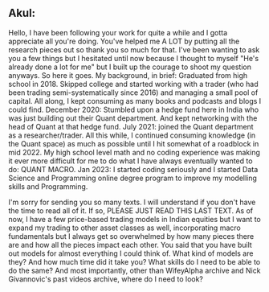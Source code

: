 
## Akul:
Hello,
I have been following your work for quite a while and I gotta appreciate all you're doing. You've helped me A LOT by putting all the research pieces out so thank you so much for that. 
I've been wanting to ask you a few things but I hesitated until now because I thought to myself "He's already done a lot for me" but I built up the courage to shoot my question anyways. So here it goes.
My background, in brief:
Graduated from high school in 2018.
Skipped college and started working with a trader (who had been trading semi-systematically since 2016) and managing a small pool of capital.
All along, I kept consuming as many books and podcasts and blogs I could find. 
December 2020: Stumbled upon a hedge fund here in India who was just building out their Quant department. And kept networking with the head of Quant at that hedge fund.
July 2021: joined the Quant department as a researcher/trader. 
All this while, I continued consuming knowledge (in the Quant space) as much as possible until I hit somewhat of a roadblock in mid 2022. My high school level math and no coding experience was making it ever more difficult for me to do what I have always eventually wanted to do: QUANT MACRO.
Jan 2023: I started coding seriously and I started Data Science and Programming online degree program to improve my modelling skills and Programming.

I'm sorry for sending you so many texts. I will understand if you don't have the time to read all of it. If so, PLEASE JUST READ THIS LAST TEXT.
As of now, I have a few price-based trading models in Indian equities but I want to expand my trading to other asset classes as well, incorporating macro fundamentals but I always get so overwhelmed by how many pieces there are and how all the pieces impact each other. You said that you have built out models for almost everything I could think of. What kind of models are they? And how much time did it take you? What skills do I need to be able to do the same? And most importantly, other than WifeyAlpha archive and Nick Givannovic's past videos archive, where do I need to look?